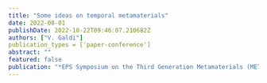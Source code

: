 ```yaml
---
title: "Some ideas on temporal metamaterials"
date: 2022-08-01
publishDate: 2022-10-22T09:46:07.210682Z
authors: ["V. Galdi"]
publication_types = ['paper-conference']
abstract: ""
featured: false
publication: "*EPS Symposium on the Third Generation Metamaterials (METAMATERIALS 3.1)*"
---
```


